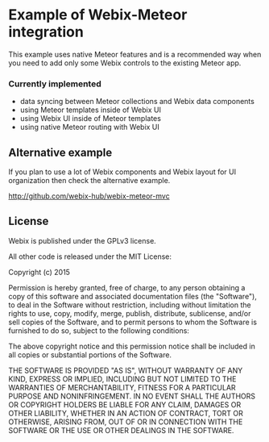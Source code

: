 Example of Webix-Meteor integration
===================================

This example uses native Meteor features and is a recommended way when you need to add only some Webix controls to the existing Meteor app.

### Currently implemented

- data syncing between Meteor collections and Webix data components
- using Meteor templates inside of Webix UI
- using Webix UI inside of Meteor templates
- using native Meteor routing with Webix UI



Alternative example 
--------------------

If you plan to use a lot of Webix components and Webix layout for UI organization then check the alternative example. 

http://github.com/webix-hub/webix-meteor-mvc


License
----------

Webix is published under the GPLv3 license.

All other code is released under the MIT License:

Copyright (c) 2015

Permission is hereby granted, free of charge, to any person obtaining a copy
of this software and associated documentation files (the "Software"), to deal
in the Software without restriction, including without limitation the rights
to use, copy, modify, merge, publish, distribute, sublicense, and/or sell
copies of the Software, and to permit persons to whom the Software is
furnished to do so, subject to the following conditions:

The above copyright notice and this permission notice shall be included in
all copies or substantial portions of the Software.

THE SOFTWARE IS PROVIDED "AS IS", WITHOUT WARRANTY OF ANY KIND, EXPRESS OR
IMPLIED, INCLUDING BUT NOT LIMITED TO THE WARRANTIES OF MERCHANTABILITY,
FITNESS FOR A PARTICULAR PURPOSE AND NONINFRINGEMENT. IN NO EVENT SHALL THE
AUTHORS OR COPYRIGHT HOLDERS BE LIABLE FOR ANY CLAIM, DAMAGES OR OTHER
LIABILITY, WHETHER IN AN ACTION OF CONTRACT, TORT OR OTHERWISE, ARISING FROM,
OUT OF OR IN CONNECTION WITH THE SOFTWARE OR THE USE OR OTHER DEALINGS IN
THE SOFTWARE.
